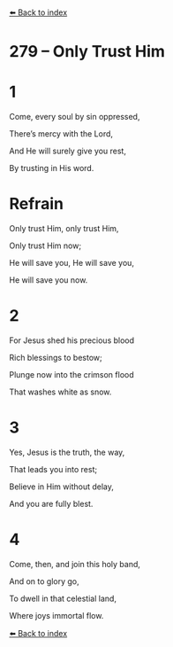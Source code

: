 [⬅️ Back to index](../README.md)

# 279 – Only Trust Him





# 1

Come, every soul by sin oppressed,

There’s mercy with the Lord,

And He will surely give you rest,

By trusting in His word.



# Refrain

Only trust Him, only trust Him,

Only trust Him now;

He will save you, He will save you,

He will save you now.



# 2

For Jesus shed his precious blood

Rich blessings to bestow;

Plunge now into the crimson flood

That washes white as snow.



# 3

Yes, Jesus is the truth, the way,

That leads you into rest;

Believe in Him without delay,

And you are fully blest.



# 4

Come, then, and join this holy band,

And on to glory go,

To dwell in that celestial land,

Where joys immortal flow.

[⬅️ Back to index](../README.md)
